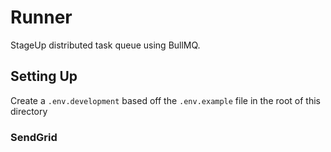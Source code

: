 # Runner

StageUp distributed task queue using BullMQ.

## Setting Up

Create a `.env.development` based off the `.env.example` file in the root of this directory

### SendGrid